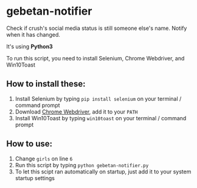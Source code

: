 # gebetan-notifier
Check if crush's social media status is still someone else's name. Notify when it has changed.

It's using **Python3**

To run this script, you need to install Selenium, Chrome Webdriver, and Win10Toast

## How to install these:
1. Install Selenium by typing `pip install selenium` on your terminal / command prompt
2. Download [Chrome Webdriver](https://sites.google.com/a/chromium.org/chromedriver/downloads), add it to your `PATH`
3. Install Win10Toast by typing `win10toast` on your terminal / command prompt

## How to use:
1. Change `girls` on line `6`
2. Run this script by typing `python gebetan-notifier.py`
3. To let this scipt ran automatically on startup, just add it to your system startup settings
